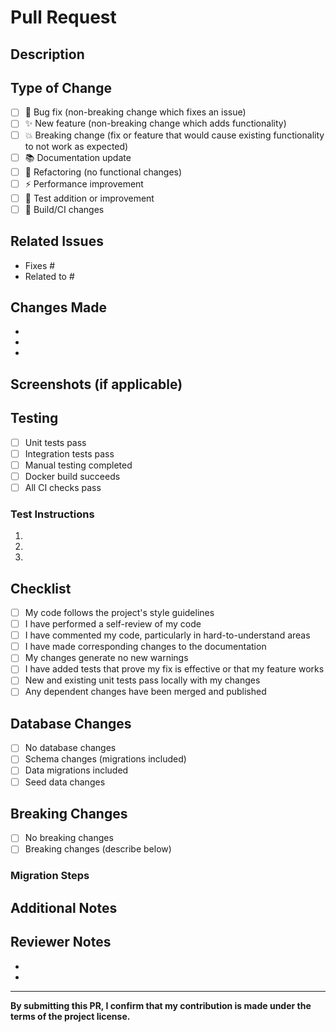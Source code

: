 # Pull Request

## Description
<!-- Provide a brief description of the changes in this PR -->

## Type of Change
<!-- Mark the relevant option with an "x" -->
- [ ] 🐛 Bug fix (non-breaking change which fixes an issue)
- [ ] ✨ New feature (non-breaking change which adds functionality)
- [ ] 💥 Breaking change (fix or feature that would cause existing functionality to not work as expected)
- [ ] 📚 Documentation update
- [ ] 🔧 Refactoring (no functional changes)
- [ ] ⚡ Performance improvement
- [ ] 🧪 Test addition or improvement
- [ ] 🔨 Build/CI changes

## Related Issues
<!-- Link to related issues using "Fixes #123" or "Closes #123" -->
- Fixes #
- Related to #

## Changes Made
<!-- List the main changes made in this PR -->
- 
- 
- 

## Screenshots (if applicable)
<!-- Add screenshots to help explain your changes -->

## Testing
<!-- Describe the tests you ran to verify your changes -->
- [ ] Unit tests pass
- [ ] Integration tests pass
- [ ] Manual testing completed
- [ ] Docker build succeeds
- [ ] All CI checks pass

### Test Instructions
<!-- Provide step-by-step instructions for testing this PR -->
1. 
2. 
3. 

## Checklist
<!-- Mark completed items with an "x" -->
- [ ] My code follows the project's style guidelines
- [ ] I have performed a self-review of my code
- [ ] I have commented my code, particularly in hard-to-understand areas
- [ ] I have made corresponding changes to the documentation
- [ ] My changes generate no new warnings
- [ ] I have added tests that prove my fix is effective or that my feature works
- [ ] New and existing unit tests pass locally with my changes
- [ ] Any dependent changes have been merged and published

## Database Changes
<!-- If this PR includes database changes, describe them -->
- [ ] No database changes
- [ ] Schema changes (migrations included)
- [ ] Data migrations included
- [ ] Seed data changes

## Breaking Changes
<!-- If this PR includes breaking changes, describe them and migration steps -->
- [ ] No breaking changes
- [ ] Breaking changes (describe below)

### Migration Steps
<!-- If there are breaking changes, provide migration steps -->

## Additional Notes
<!-- Add any additional notes, concerns, or context for reviewers -->

## Reviewer Notes
<!-- Any specific areas you'd like reviewers to focus on -->
- 
- 

---
**By submitting this PR, I confirm that my contribution is made under the terms of the project license.**
